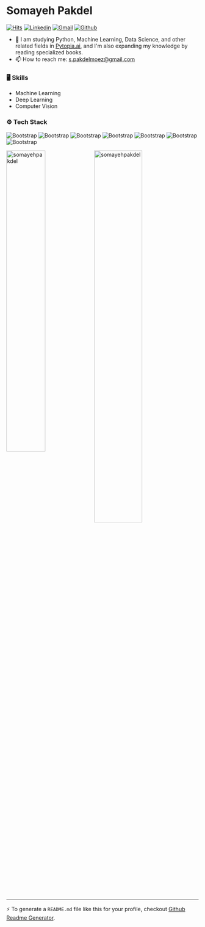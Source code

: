 # Somayeh Pakdel

[![Hits](https://hits.seeyoufarm.com/api/count/incr/badge.svg?url=https%3A%2F%2Fgithub.com%2Fsomayehpakdel%2Fsomayehpakdel&count_bg=%2379C83D&title_bg=%23555555&icon=&icon_color=%23E7E7E7&title=Profile+Views&edge_flat=false)](https://hits.seeyoufarm.com)
[![Linkedin](https://img.shields.io/badge/-LinkedIn-blue?style=flat&logo=Linkedin&logoColor=white)](https://www.linkedin.com/in/somayeh-pakdelmoez-901439176/)
[![Gmail](https://img.shields.io/badge/-Gmail-c14438?style=flat&logo=Gmail&logoColor=white)](mailto:s.pakdelmoez@gmail.com)
[![Github](https://img.shields.io/github/followers/somayehpakdel?label=Follow&style=social)](https://github.com/somayehpakdel)


- 🌱 I am studying Python, Machine Learning, Data Science, and other related fields in  [Pytopia.ai](https://www.pytopia.ai), and I'm also expanding my knowledge by reading specialized books.
- 📫 How to reach me: s.pakdelmoez@gmail.com


### 🖥 Skills

- Machine Learning
- Deep Learning
- Computer Vision

### ⚙️ Tech Stack

![Bootstrap](https://img.shields.io/badge/-Python-05122A?style=flat-square&logo=Python&color=353535) ![Bootstrap](https://img.shields.io/badge/-PyTorch-05122A?style=flat-square&logo=PyTorch&color=353535) ![Bootstrap](https://img.shields.io/badge/-Scikit%20Learn-05122A?style=flat-square&logo=Scikit-Learn&color=353535) ![Bootstrap](https://img.shields.io/badge/-Pandas-05122A?style=flat-square&logo=Pandas&color=353535) ![Bootstrap](https://img.shields.io/badge/-Numpy-05122A?style=flat-square&logo=Numpy&color=353535) ![Bootstrap](https://img.shields.io/badge/-Matplotlib-05122A?style=flat-square&logo=Matplotlib&color=353535) ![Bootstrap](https://img.shields.io/badge/-Visual%20Studio%20Code-05122A?style=flat-square&logo=Visual-Studio-Code&color=353535)

<div>
  <img width="45%" align="left" src="https://github-readme-stats.vercel.app/api/top-langs?username=somayehpakdel&show_icons=true&locale=en&layout=compact" alt="somayehpakdel" />
  <img width="50%"  src="https://github-readme-streak-stats.herokuapp.com/?user=somayehpakdel&" alt="somayehpakdel" />
</div>


---
:zap: To generate a `README.md` file like this for your profile, checkout [Github Readme Generator](https://somayehpakdel-github-profile-readme-srcstreamlit-app-i6skm7.streamlit.app/).
